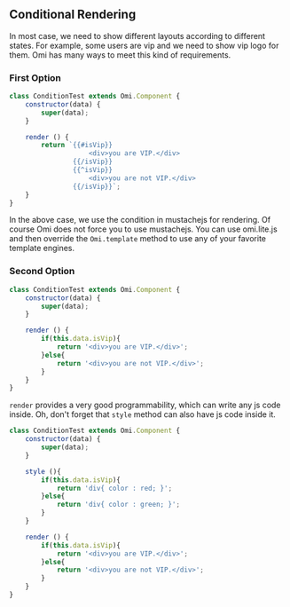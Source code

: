 <h2 id="Conditional Rendering">Conditional Rendering</h2>

In most case, we need to show different layouts according to different states. For example, some users are vip and we need to show vip logo for them. Omi has many ways to meet this kind of requirements.

### First Option

```js
class ConditionTest extends Omi.Component {
    constructor(data) {
        super(data);
    }

    render () {
        return `{{#isVip}}
                    <div>you are VIP.</div>
                {{/isVip}}
                {{^isVip}}
                    <div>you are not VIP.</div>
                {{/isVip}}`;
    }
}
```

In the above case, we use the condition in mustachejs for rendering. Of course Omi does not force you to use mustachejs. You can use omi.lite.js and then override the `Omi.template` method to use any of your favorite template engines.

### Second Option

```js
class ConditionTest extends Omi.Component {
    constructor(data) {
        super(data);
    }

    render () {
        if(this.data.isVip){
            return '<div>you are VIP.</div>';
        }else{
            return '<div>you are not VIP.</div>';
        }
    }
}
```

`render` provides a very good programmability, which can write any js code inside. Oh, don't forget that `style` method can also have js code inside it.

```js
class ConditionTest extends Omi.Component {
    constructor(data) {
        super(data);
    }

    style (){
        if(this.data.isVip){
            return 'div{ color : red; }';
        }else{
            return 'div{ color : green; }';
        }
    }

    render () {
        if(this.data.isVip){
            return '<div>you are VIP.</div>';
        }else{
            return '<div>you are not VIP.</div>';
        }
    }
}
```